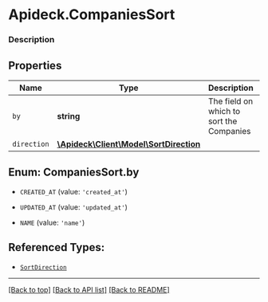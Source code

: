 # Apideck.CompaniesSort

### Description

## Properties
Name | Type | Description | Notes
------------ | ------------- | ------------- | -------------
`by` | **string** | The field on which to sort the Companies | 
`direction` | [**\Apideck\Client\Model\SortDirection**](SortDirection.md) |  | [optional] 





<a name="BY"></a>
## Enum: CompaniesSort.by


* `CREATED_AT` (value: `'created_at'`)

* `UPDATED_AT` (value: `'updated_at'`)

* `NAME` (value: `'name'`)




## Referenced Types:

* [`SortDirection`](SortDirection.md)

---

[[Back to top]](#) [[Back to API list]](../../../../README.md#documentation-for-api-endpoints) [[Back to README]](../../../../README.md)


